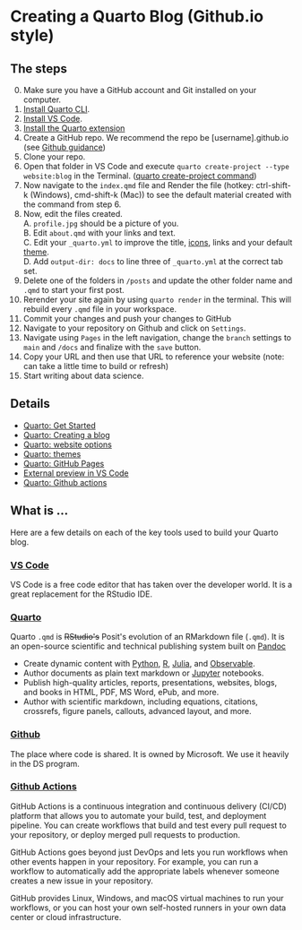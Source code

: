 # Creating a Quarto Blog (Github.io style)

## The steps

0. Make sure you have a GitHub account and Git installed on your computer.
1. [Install Quarto CLI](https://quarto.org/docs/get-started/).
2. [Install VS Code](https://code.visualstudio.com/).
3. [Install the Quarto extension](https://marketplace.visualstudio.com/items?itemName=quarto.quarto)
4. Create a GitHub repo. We recommend the repo be [username].github.io (see [Github guidance](https://docs.github.com/en/pages/getting-started-with-github-pages/creating-a-github-pages-site))
5. Clone your repo.
6. Open that folder in VS Code and execute `quarto create-project --type website:blog` in the Terminal. ([quarto create-project command](https://quarto.org/docs/projects/quarto-projects.html))
7. Now navigate to the `index.qmd` file and Render the file (hotkey: ctrl-shift-k (Windows), cmd-shift-k (Mac)) to see the default material created with the command from step 6.
7. Now, edit the files created.   
    A. `profile.jpg` should be a picture of you.   
    B. Edit `about.qmd` with your links and text.      
    C. Edit your `_quarto.yml` to improve the title, [icons](https://icons.getbootstrap.com/), links and your default [theme](https://bootswatch.com/).   
    D. Add `output-dir: docs` to line three of `_quarto.yml` at the correct tab set.   
8. Delete one of the folders in `/posts` and update the other folder name and `.qmd` to start your first post.
9. Rerender your site again by using `quarto render` in the terminal. This will rebuild every `.qmd` file in your workspace.
10. Commit your changes and push your changes to GitHub
11. Navigate to your repository on Github and click on `Settings`.
12. Navigate using `Pages` in the left navigation, change the `branch` settings to `main` and `/docs` and finalize with the `save` button.
13. Copy your URL and then use that URL to reference your website (note: can take a little time to build or refresh)
14. Start writing about data science.

## Details

- [Quarto: Get Started](https://quarto.org/docs/get-started/)
- [Quarto: Creating a blog](https://quarto.org/docs/websites/website-blog.html)
- [Quarto: website options](https://quarto.org/docs/reference/projects/websites.html)
- [Quarto: themes](https://quarto.org/docs/output-formats/html-themes.html)
- [Quarto: GitHub Pages](https://quarto.org/docs/publishing/github-pages.html)
- [External preview in VS Code](https://quarto.org/docs/get-started/hello/vscode.html#external-preview)
- [Quarto: Github actions](https://github.com/quarto-dev/quarto-actions)

## What is ...

Here are a few details on each of the key tools used to build your Quarto blog.

### [VS Code](https://code.visualstudio.com/)

VS Code is a free code editor that has taken over the developer world. It is a great replacement for the RStudio IDE.

### [Quarto](https://quarto.org/)

Quarto `.qmd` is ~~RStudio's~~ Posit's evolution of an RMarkdown file (`.qmd`). It is an open-source scientific and technical publishing system built on [Pandoc](https://pandoc.org/)

- Create dynamic content with [Python](https://quarto.org/docs/computations/python.html), [R](https://quarto.org/docs/computations/r.html), [Julia](https://quarto.org/docs/computations/julia.html), and [Observable](https://quarto.org/docs/computations/ojs.html).
- Author documents as plain text markdown or [Jupyter](https://jupyter.org/) notebooks.
- Publish high-quality articles, reports, presentations, websites, blogs, and books in HTML, PDF, MS Word, ePub, and more.
- Author with scientific markdown, including equations, citations, crossrefs, figure panels, callouts, advanced layout, and more.

### [Github](https://github.com/)

The place where code is shared.  It is owned by Microsoft. We use it heavily in the DS program.

### [Github Actions](https://docs.github.com/en/actions/learn-github-actions/understanding-github-actions)

GitHub Actions is a continuous integration and continuous delivery (CI/CD) platform that allows you to automate your build, test, and deployment pipeline. You can create workflows that build and test every pull request to your repository, or deploy merged pull requests to production.

GitHub Actions goes beyond just DevOps and lets you run workflows when other events happen in your repository. For example, you can run a workflow to automatically add the appropriate labels whenever someone creates a new issue in your repository.

GitHub provides Linux, Windows, and macOS virtual machines to run your workflows, or you can host your own self-hosted runners in your own data center or cloud infrastructure.

